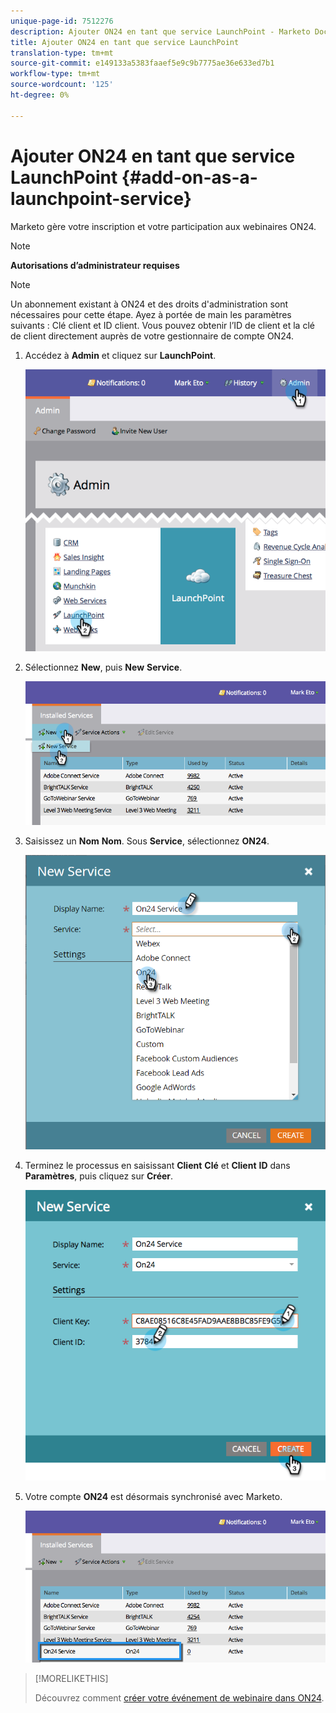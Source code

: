 ```yaml
---
unique-page-id: 7512276
description: Ajouter ON24 en tant que service LaunchPoint - Marketo Docs - Documentation du produit
title: Ajouter ON24 en tant que service LaunchPoint
translation-type: tm+mt
source-git-commit: e149133a5383faaef5e9c9b7775ae36e633ed7b1
workflow-type: tm+mt
source-wordcount: '125'
ht-degree: 0%

---
```



# Ajouter ON24 en tant que service LaunchPoint {#add-on-as-a-launchpoint-service}

Marketo gère votre inscription et votre participation aux webinaires ON24.

>[!NOTE]
>
>**Autorisations d’administrateur requises**

>[!NOTE]
>
>Un abonnement existant à ON24 et des droits d&#39;administration sont nécessaires pour cette étape. Ayez à portée de main les paramètres suivants : Clé client et ID client. Vous pouvez obtenir l’ID de client et la clé de client directement auprès de votre gestionnaire de compte ON24.

1. Accédez à **Admin** et cliquez sur **LaunchPoint**.

   ![](assets/image2015-4-23-10-3a15-3a50.png)

1. Sélectionnez **New**, puis **New** **Service**.

   ![](assets/on24-new-service.png)

1. Saisissez un **Nom** **Nom**. Sous **Service**, sélectionnez **ON24**.

   ![](assets/new-service-on24.png)

1. Terminez le processus en saisissant **Client** **Clé** et **Client** **ID** dans **Paramètres**, puis cliquez sur **Créer**.

   ![](assets/image2015-4-24-18-3a48-3a29.png)

1. Votre compte **ON24** est désormais synchronisé avec Marketo.

   ![](assets/on24.png)

>[!MORELIKETHIS]
>
>Découvrez comment [créer votre événement de webinaire dans ON24](../../../product-docs/demand-generation/events/create-an-event/create-an-event-with-the-marketo-on24-adapter/create-your-webinar-event-in-on24.md).


